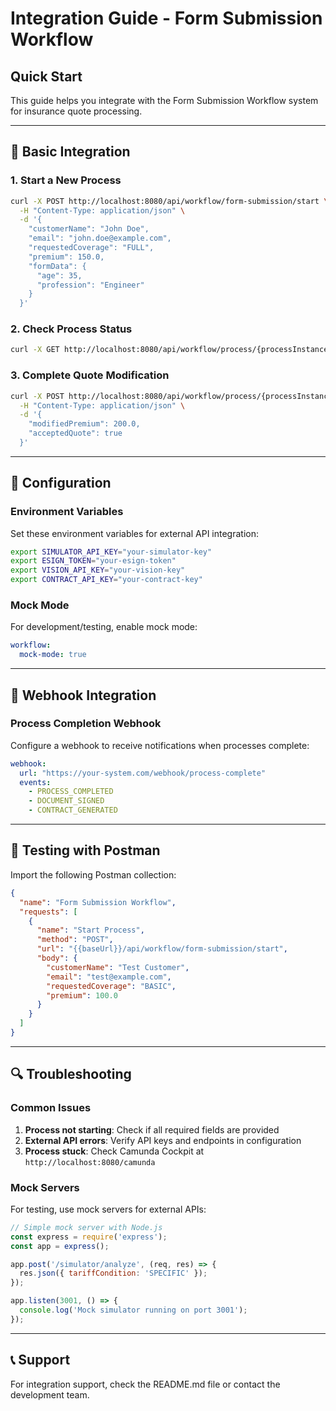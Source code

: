 # Integration Guide - Form Submission Workflow

## Quick Start

This guide helps you integrate with the Form Submission Workflow system for insurance quote processing.

---

## 🚀 Basic Integration

### 1. Start a New Process

```bash
curl -X POST http://localhost:8080/api/workflow/form-submission/start \
  -H "Content-Type: application/json" \
  -d '{
    "customerName": "John Doe",
    "email": "john.doe@example.com",
    "requestedCoverage": "FULL",
    "premium": 150.0,
    "formData": {
      "age": 35,
      "profession": "Engineer"
    }
  }'
```

### 2. Check Process Status

```bash
curl -X GET http://localhost:8080/api/workflow/process/{processInstanceId}/status
```

### 3. Complete Quote Modification

```bash
curl -X POST http://localhost:8080/api/workflow/process/{processInstanceId}/complete-quote-modification \
  -H "Content-Type: application/json" \
  -d '{
    "modifiedPremium": 200.0,
    "acceptedQuote": true
  }'
```

---

## 🔧 Configuration

### Environment Variables

Set these environment variables for external API integration:

```bash
export SIMULATOR_API_KEY="your-simulator-key"
export ESIGN_TOKEN="your-esign-token"
export VISION_API_KEY="your-vision-key"
export CONTRACT_API_KEY="your-contract-key"
```

### Mock Mode

For development/testing, enable mock mode:

```yaml
workflow:
  mock-mode: true
```

---

## 🔌 Webhook Integration

### Process Completion Webhook

Configure a webhook to receive notifications when processes complete:

```yaml
webhook:
  url: "https://your-system.com/webhook/process-complete"
  events:
    - PROCESS_COMPLETED
    - DOCUMENT_SIGNED
    - CONTRACT_GENERATED
```

---

## 🧪 Testing with Postman

Import the following Postman collection:

```json
{
  "name": "Form Submission Workflow",
  "requests": [
    {
      "name": "Start Process",
      "method": "POST",
      "url": "{{baseUrl}}/api/workflow/form-submission/start",
      "body": {
        "customerName": "Test Customer",
        "email": "test@example.com",
        "requestedCoverage": "BASIC",
        "premium": 100.0
      }
    }
  ]
}
```

---

## 🔍 Troubleshooting

### Common Issues

1. **Process not starting**: Check if all required fields are provided
2. **External API errors**: Verify API keys and endpoints in configuration
3. **Process stuck**: Check Camunda Cockpit at `http://localhost:8080/camunda`

### Mock Servers

For testing, use mock servers for external APIs:

```javascript
// Simple mock server with Node.js
const express = require('express');
const app = express();

app.post('/simulator/analyze', (req, res) => {
  res.json({ tariffCondition: 'SPECIFIC' });
});

app.listen(3001, () => {
  console.log('Mock simulator running on port 3001');
});
```

---

## 📞 Support

For integration support, check the README.md file or contact the development team.